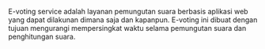 E-voting service adalah layanan pemungutan suara berbasis aplikasi web yang dapat dilakunan dimana saja dan kapanpun. E-voting ini dibuat dengan tujuan mengurangi mempersingkat waktu selama pemungutan suara dan penghitungan suara.

